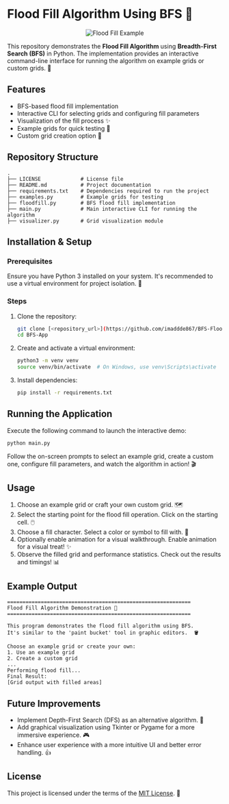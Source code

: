 # Flood Fill Algorithm Using BFS 🎨
<p align="center">
  <img src="https://i0.wp.com/www.techiedelight.com/wp-content/uploads/Flood-Fill.png?resize=504%2C222&ssl=1" alt="Flood Fill Example">
</p>

This repository demonstrates the **Flood Fill Algorithm** using **Breadth-First Search (BFS)** in Python.  The implementation provides an interactive command-line interface for running the algorithm on example grids or custom grids. 🚀

## Features
- BFS-based flood fill implementation
- Interactive CLI for selecting grids and configuring fill parameters
- Visualization of the fill process ✨
- Example grids for quick testing 🧪
- Custom grid creation option 📝

## Repository Structure
```
.
├── LICENSE             # License file
├── README.md           # Project documentation
├── requirements.txt    # Dependencies required to run the project
├── examples.py         # Example grids for testing
├── floodfill.py        # BFS flood fill implementation
├── main.py             # Main interactive CLI for running the algorithm
├── visualizer.py       # Grid visualization module

```

## Installation & Setup
### Prerequisites
Ensure you have Python 3 installed on your system.  It's recommended to use a virtual environment for project isolation. 🐍

### Steps
1. Clone the repository:
   ```bash
   git clone [<repository_url>](https://github.com/imaddde867/BFS-Floodfill.git)
   cd BFS-App
   ```
2. Create and activate a virtual environment:
   ```bash
   python3 -m venv venv
   source venv/bin/activate  # On Windows, use venv\Scripts\activate
   ```
3. Install dependencies:
   ```bash
   pip install -r requirements.txt
   ```

## Running the Application
Execute the following command to launch the interactive demo:
```bash
python main.py
```

Follow the on-screen prompts to select an example grid, create a custom one, configure fill parameters, and watch the algorithm in action! 🎬

## Usage
1. Choose an example grid or craft your own custom grid. 🗺️
2. Select the starting point for the flood fill operation.  Click on the starting cell. 🖱️
3. Choose a fill character.  Select a color or symbol to fill with.  🎨
4. Optionally enable animation for a visual walkthrough.  Enable animation for a visual treat! ✨
5. Observe the filled grid and performance statistics.  Check out the results and timings! 📊

## Example Output
```
============================================================
Flood Fill Algorithm Demonstration 🚀
============================================================

This program demonstrates the flood fill algorithm using BFS.
It's similar to the 'paint bucket' tool in graphic editors.  🪣

Choose an example grid or create your own:
1. Use an example grid
2. Create a custom grid
...
Performing flood fill...
Final Result:
[Grid output with filled areas]
```

## Future Improvements
- Implement Depth-First Search (DFS) as an alternative algorithm. 🔄
- Add graphical visualization using Tkinter or Pygame for a more immersive experience.  🎮
- Enhance user experience with a more intuitive UI and better error handling.  👍

## License
This project is licensed under the terms of the [MIT License](LICENSE).  📜
